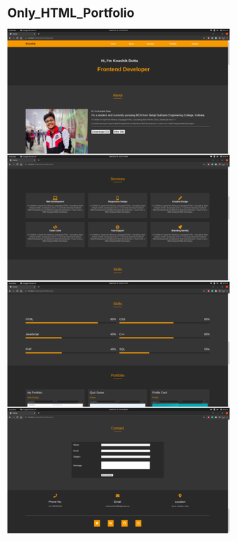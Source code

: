 # Only_HTML_Portfolio

<!--[Portfolio Link](https://koushikdutta99.github.io/Portfolio/)-->

<img src = "photo/1.png" alt = "One Photo">
<img src = "photo/2.png" alt = "One Photo">
<img src = "photo/3.png" alt = "One Photo">
<img src = "photo/4.png" alt = "One Photo">
